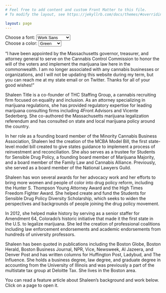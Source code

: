 ```yaml
---
# Feel free to add content and custom Front Matter to this file.
# To modify the layout, see https://jekyllrb.com/docs/themes/#overriding-theme-defaults

layout: page
---
```

<div class="customizerr">
<label for="font-select">Choose a font:</label>
 <select id="font-select" onchange="customize()">
  <option value="Work Sans">Work Sans</option>
  <option value="Roboto">Roboto</option>
  <option value="IBM Plex Sans">IBM Plex Sans</option>
</select> 
<br />
<label for="color-select">Choose a color:</label>
 <select id="color-select" onchange="customize()">
  <option value="green">Green</option>
  <option value="magenta">Magenta</option>
  <option value="blue">Blue</option>
</select> 
</div>
<div class="home__intro">
<div class="home__avatar"></div>
<p>“I have been appointed by the Massachusetts governor, treasurer, and attorney general to serve on the Cannabis Control Commission to honor the will of the voters and implement the marijuana law here in the commonwealth. I  am no longer associated with any cannabis businesses or organizations, and I will not be updating this website during my term, but you can reach me at my state email or on Twitter. Thanks for all of your good wishes!”</p>
</div>

Shaleen Title is a co-founder of THC Staffing Group, a cannabis recruiting firm focused on equality and inclusion. As an attorney specializing in marijuana regulations, she has provided regulatory expertise for leading marijuana consulting firms including 4Front Advisors and Vicente Sederberg. She co-authored the Massachusetts marijuana legalization referendum and has consulted on state and local marijuana policy around the country. 

In her role as a founding board member of the Minority Cannabis Business Association, Shaleen led the creation of the MCBA Model Bill, the first state-level model bill created to give states guidance to implement a process of reinvestment and reconciliation. She also serves as a trustee for Students for Sensible Drug Policy, a founding board member of Marijuana Majority, and a board member of the Family Law and Cannabis Alliance. Previously, she served as a board member of the National Lawyers Guild.

Shaleen has won several awards for her advocacy work and her efforts to bring more women and people of color into drug policy reform, including the Hunter S. Thompson Young Attorney Award and the High Times Freedom Fighter Award. She helped create and fund the Students for Sensible Drug Policy Diversity Scholarship, which seeks to widen the perspectives and backgrounds of people joining the drug policy movement. 

In 2012, she helped make history by serving as a senior staffer for Amendment 64, Colorado’s historic initiative that made it the first state in the U.S. to legalize marijuana. She led the creation of professional coalitions including law enforcement endorsements and academic endorsements from hundreds of university professors.

Shaleen has been quoted in publications including the Boston Globe, Boston Herald, Boston Business Journal,  NPR, Vice, Newsweek, Al Jazeera, and Denver Post and has written columns for Huffington Post, Ladybud, and The Influence. She holds a business degree, law degree, and graduate degree in accounting from the University of Illinois and was previously a part of the multistate tax group at Deloitte Tax. She lives in the Boston area. 

You can read a feature article about Shaleen’s background and work below. Click on a page to open it.